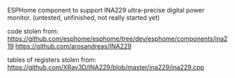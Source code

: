 ESPHome component to support INA229  ultra-precise digital power monitor. (untested, unfinished, not really started yet)

code stolen from:
https://github.com/esphome/esphome/tree/dev/esphome/components/ina219
https://github.com/arosandreas/INA229


tables of registers stolen from:
https://github.com/XRay3D/INA229/blob/master/ina229/ina229.cpp
